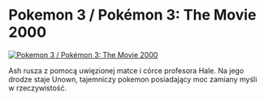 Pokemon 3 / Pokémon 3: The Movie 2000 
=============
[![Pokemon 3 / Pokémon 3: The Movie 2000 ](http://vidos.pl/images/player.gif)](http://vidos.pl/pokemon-3-pokmon-3-the-movie-2000)

 Ash rusza z pomocą uwięzionej matce i córce profesora Hale. Na jego drodze staje Unown, tajemniczy pokemon posiadający moc zamiany myśli w rzeczywistość.
